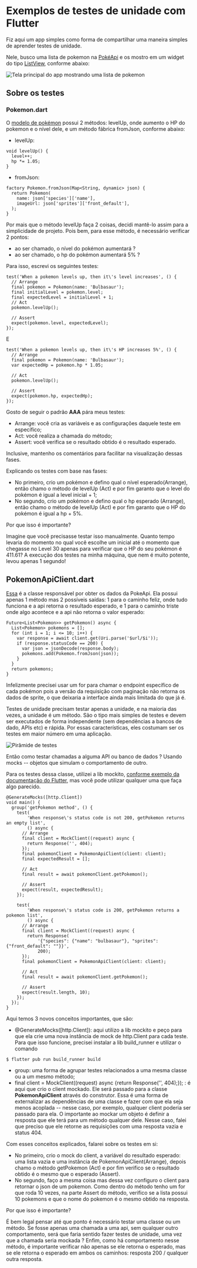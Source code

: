 # Exemplos de testes de unidade com Flutter
Fiz aqui um app simples como forma de compartilhar uma maneira simples de aprender testes de unidade.

Nele, busco uma lista de pokemon na [PokéApi](https://pokeapi.co/) e os mostro em um widget do tipo [ListView](https://api.flutter.dev/flutter/widgets/ListView-class.html), conforme abaixo:

![Tela principal do app mostrando uma lista de pokemon](printscreen.png)

## Sobre os testes
### Pokemon.dart
O [modelo de pokémon](./lib/models/pokemon.dart) possui 2 métodos: levelUp, onde aumento o HP do pokemon e o nível dele, e um método fábrica fromJson, conforme abaixo:
* levelUp:
```
void levelUp() {
  level++;
  hp *= 1.05;
}
```

* fromJson:
```
factory Pokemon.fromJson(Map<String, dynamic> json) {
  return Pokemon(
    name: json['species']['name'],
    imageUrl: json['sprites']['front_default'],
  );
}
```

Por mais que o método levelUp faça 2 coisas, decidi mantê-lo assim para a simplicidade de projeto. Pois bem, para esse método, é necessário verificar 2 pontos:
* ao ser chamado, o nível do pokémon aumentará ?
* ao ser chamado, o hp do pokémon aumentará 5% ?

Para isso, escrevi os seguintes testes:
```
test('When a pokemon levels up, then it\'s level increases', () {
  // Arrange
  final pokemon = Pokemon(name: 'Bulbasaur');
  final initialLevel = pokemon.level;
  final expectedLevel = initialLevel + 1;
  // Act
  pokemon.levelUp();

  // Assert
  expect(pokemon.level, expectedLevel);
});
```

E 

```
test('When a pokemon levels up, then it\'s HP increases 5%', () {
  // Arrange
  final pokemon = Pokemon(name: 'Bulbasaur');
  var expectedHp = pokemon.hp * 1.05;
  
  // Act
  pokemon.levelUp();

  // Assert
  expect(pokemon.hp, expectedHp);
});
```

Gosto de seguir o padrão **AAA** pára meus testes:
* Arrange: você cria as variáveis e as configurações daquele teste em específico;
* Act: você realiza a chamada do método;
* Assert: você verifica se o resultado obtido é o resultado esperado. 

Inclusive, mantenho os comentários para facilitar na visualização dessas fases.

Explicando os testes com base nas fases:
- No primeiro, crio um pokémon e defino qual o nível esperado(Arrange), então chamo o método de levelUp (Act) e por fim garanto que o level do pokémon é igual a level inicial + 1;
- No segundo, crio um pokémon e defino qual o hp esperado (Arrange), então chamo o método de levelUp (Act) e por fim garanto que o HP do pokémon é igual a hp + 5%.

Por que isso é importante?

Imagine que você precisasse testar isso manualmente. Quanto tempo levaria do momento no qual você escolhe um inicial até o momento que chegasse no Level 30 apenas para verificar que o HP do seu pokémon é 411.61? A execução dos testes na minha máquina, que nem é muito potente, levou apenas 1 segundo!

## PokemonApiClient.dart
[Essa](./lib/data/pokemon_api_client.dart) é a classe responsável por obter os dados da PokeApi. Ela possui apenas 1 método mas 2 possíveis saídas: 1 para o caminho feliz, onde tudo funciona e a api retorna o resultado esperado, e 1 para o caminho triste onde algo acontece e a api não retorna o valor esperado:
```
Future<List<Pokemon>> getPokemon() async {
  List<Pokemon> pokemons = [];
  for (int i = 1; i <= 10; i++) {
    var response = await client.get(Uri.parse('$url/$i'));
    if (response.statusCode == 200) {
      var json = jsonDecode(response.body);
      pokemons.add(Pokemon.fromJson(json));
    }
  }
  return pokemons;
}
```
Infelizmente precisei usar um for para chamar o endpoint específico de cada pokémon pois a versão da requisição com paginação não retorna os dados de sprite, o que deixaria a interface ainda mais limitada do que já é.

Testes de unidade precisam testar apenas a unidade, e na maioria das vezes, a unidade é um método. São o tipo mais simples de testes e devem ser executados de forma independente (sem dependências a bancos de dado, APIs etc) e rápida. Por essas características, eles costumam ser os testes em maior número em uma aplicação.

![Pirâmide de testes](testspyramid.png)

Então como testar chamadas a alguma API ou banco de dados ? Usando mocks -- objetos que simulam o comportamento de outro.

Para os testes dessa classe, utilizei a lib mockito, [conforme exemplo da documentação do Flutter](https://docs.flutter.dev/cookbook/testing/unit/mocking), mas você pode utilizar qualquer uma que faça algo parecido.

```
@GenerateMocks([http.Client])
void main() {
  group('getPokemon method', () {
    test(
        'When response\'s status code is not 200, getPokemon returns an empty list',
        () async {
      // Arrange
      final client = MockClient((request) async {
        return Response('', 404);
      });
      final pokemonClient = PokemonApiClient(client: client);
      final expectedResult = [];

      // Act
      final result = await pokemonClient.getPokemon();

      // Assert
      expect(result, expectedResult);
    });

    test(
        'When response\'s status code is 200, getPokemon returns a pokemon list',
        () async {
      // Arrange
      final client = MockClient((request) async {
        return Response(
            '{"species": {"name": "bulbasaur"}, "sprites": {"front_default": ""}}',
            200);
      });
      final pokemonClient = PokemonApiClient(client: client);

      // Act
      final result = await pokemonClient.getPokemon();

      // Assert
      expect(result.length, 10);
    });
  });
}
```
Aqui temos 3 novos conceitos importantes, que são:
* @GenerateMocks([http.Client]): aqui utilizo a lib mockito e peço para que ela crie uma nova instância de mock de http.Client para cada teste. Para que isso funcione, precisei instalar a lib build_runner e utilizar o comando 
```
$ flutter pub run build_runner build
```
* group: uma forma de agrupar testes relacionados a uma mesma classe ou a um mesmo método;
* final client = MockClient((request) async {return Response('', 404);}); : é aqui que crio o client mockado. Ele será passado para a classe **PokemonApiClient** através do construtor. Essa é uma forma de externalizar as dependências de uma classe e fazer com que ela seja menos acoplada -- nesse caso, por exemplo, qualquer client poderia ser passado para ela. O importante ao mockar um objeto é definir a resposta que ele terá para um método qualquer dele. Nesse caso, falei que preciso que ele retorne as requisições com uma resposta vazia e status 404. 

Com esses conceitos explicados, falarei sobre os testes em si:
* No primeiro, crio o mock do client, a variável do resultado esperado: uma lista vazia e uma instância de PokemonApiClient(Arrange), depois chamo o método getPokemon (Act) e por fim verifico se o resultado obtido é o mesmo que o esperado (Assert).
* No segundo, faço a mesma coisa mas dessa vez configuro o client para retornar o json de um pokemon. Como dentro do método tenho um for que roda 10 vezes, na parte Assert do método, verifico se a lista possui 10 pokemons e que o nome do pokemon é o mesmo obtido na resposta.

Por que isso é importante? 

É bem legal pensar até que ponto é necessário testar uma classe ou um método. Se fosse apenas uma chamada a uma api, sem qualquer outro comportamento, será que faria sentido fazer testes de unidade, uma vez que a chamada seria mockada ? Enfim, como há comportamento nesse método, é importante verificar não apenas se ele retorna o esperado, mas se ele retorna o esperado em ambos os caminhos: resposta 200 / qualquer outra resposta.

